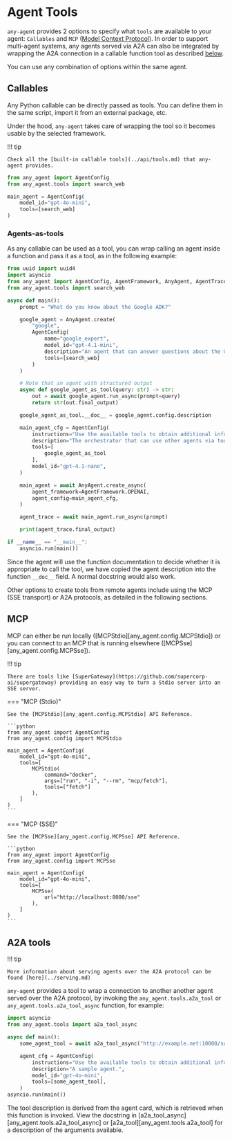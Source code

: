 # Agent Tools

`any-agent` provides 2 options to specify what `tools` are available to your agent: `Callables` and `MCP` ([Model Context Protocol](https://modelcontextprotocol.io/introduction)). In order to support multi-agent systems, any agents served via A2A can also be integrated by wrapping the A2A connection in a callable function tool as described [below](#a2a-tools).

You can use any combination of options within the same agent.

## Callables

Any Python callable can be directly passed as tools.
You can define them in the same script, import it from an external package, etc.

Under the hood, `any-agent` takes care of wrapping the
tool so it becomes usable by the selected framework.

!!! tip

    Check all the [built-in callable tools](../api/tools.md) that any-agent provides.

```python
from any_agent import AgentConfig
from any_agent.tools import search_web

main_agent = AgentConfig(
    model_id="gpt-4o-mini",
    tools=[search_web]
)
```

### Agents-as-tools

As any callable can be used as a tool, you can wrap calling an agent inside a function and pass it as a tool, as in the following example:

```python
from uuid import uuid4
import asyncio
from any_agent import AgentConfig, AgentFramework, AnyAgent, AgentTrace
from any_agent.tools import search_web

async def main():
    prompt = "What do you know about the Google ADK?"

    google_agent = AnyAgent.create(
        "google",
        AgentConfig(
            name="google_expert",
            model_id="gpt-4.1-mini",
            description="An agent that can answer questions about the Google Agents Development Kit (ADK).",
            tools=[search_web]
        )
    )

    # Note that an agent with structured output
    async def google_agent_as_tool(query: str) -> str:
        out = await google_agent.run_async(prompt=query)
        return str(out.final_output)

    google_agent_as_tool.__doc__ = google_agent.config.description

    main_agent_cfg = AgentConfig(
        instructions="Use the available tools to obtain additional information to answer the query.",
        description="The orchestrator that can use other agents via tools.",
        tools=[
            google_agent_as_tool
        ],
        model_id="gpt-4.1-nano",
    )

    main_agent = await AnyAgent.create_async(
        agent_framework=AgentFramework.OPENAI,
        agent_config=main_agent_cfg,
    )

    agent_trace = await main_agent.run_async(prompt)

    print(agent_trace.final_output)

if __name__ == "__main__":
    asyncio.run(main())
```

Since the agent will use the function documentation to decide whether it is appropriate to call the tool, we have copied the agent description into the function `__doc__` field. A normal docstring would also work.

Other options to create tools from remote agents include using the MCP (SSE transport) or A2A protocols, as detailed in the following sections.

## MCP
MCP can either be run locally ([MCPStdio][any_agent.config.MCPStdio]) or you can connect to an MCP that is running elsewhere ([MCPSse][any_agent.config.MCPSse]).

!!! tip

    There are tools like [SuperGateway](https://github.com/supercorp-ai/supergateway) providing an easy way to turn a Stdio server into an SSE server.

=== "MCP (Stdio)"

    See the [MCPStdio][any_agent.config.MCPStdio] API Reference.

    ```python
    from any_agent import AgentConfig
    from any_agent.config import MCPStdio

    main_agent = AgentConfig(
        model_id="gpt-4o-mini",
        tools=[
            MCPStdio(
                command="docker",
                args=["run", "-i", "--rm", "mcp/fetch"],
                tools=["fetch"]
            ),
        ]
    )
    ```

=== "MCP (SSE)"

    See the [MCPSse][any_agent.config.MCPSse] API Reference.

    ```python
    from any_agent import AgentConfig
    from any_agent.config import MCPSse

    main_agent = AgentConfig(
        model_id="gpt-4o-mini",
        tools=[
            MCPSse(
                url="http://localhost:8000/sse"
            ),
        ]
    )
    ```

## A2A tools

!!! tip

    More information about serving agents over the A2A protocol can be found [here](../serving.md)

`any-agent` provides a tool to wrap a connection to another another agent served over the A2A protocol, by invoking the `any_agent.tools.a2a_tool` or `any_agent.tools.a2a_tool_async` function, for example:

```python
import asyncio
from any_agent.tools import a2a_tool_async

async def main():
    some_agent_tool = await a2a_tool_async("http://example.net:10000/some_agent")

    agent_cfg = AgentConfig(
        instructions="Use the available tools to obtain additional information to answer the query.",
        description="A sample agent.",
        model_id="gpt-4o-mini",
        tools=[some_agent_tool],
    )
asyncio.run(main())
```

The tool description is derived from the agent card, which is retrieved when this function is invoked. View the docstring in [a2a_tool_async][any_agent.tools.a2a_tool_async] or [a2a_tool][any_agent.tools.a2a_tool] for a description of the arguments available.
